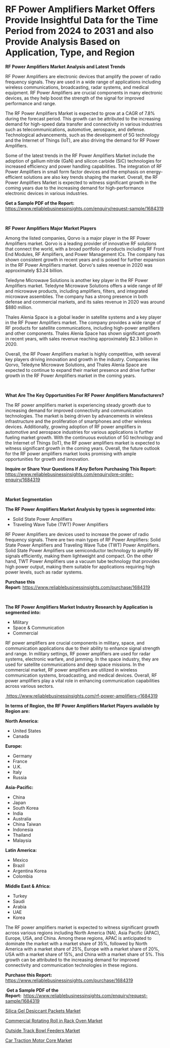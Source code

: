 <p><h1>RF Power Amplifiers Market Offers Provide Insightful Data for the Time Period from 2024 to 2031 and also Provide Analysis Based on Application, Type, and Region</h1></p><p><strong>RF Power Amplifiers Market Analysis and Latest Trends</strong></p>
<p><p>RF Power Amplifiers are electronic devices that amplify the power of radio frequency signals. They are used in a wide range of applications including wireless communications, broadcasting, radar systems, and medical equipment. RF Power Amplifiers are crucial components in many electronic devices, as they help boost the strength of the signal for improved performance and range.</p><p>The RF Power Amplifiers Market is expected to grow at a CAGR of 7.8% during the forecast period. This growth can be attributed to the increasing demand for high-speed data transfer and connectivity in various industries such as telecommunications, automotive, aerospace, and defense. Technological advancements, such as the development of 5G technology and the Internet of Things (IoT), are also driving the demand for RF Power Amplifiers.</p><p>Some of the latest trends in the RF Power Amplifiers Market include the adoption of gallium nitride (GaN) and silicon carbide (SiC) technologies for increased efficiency and power handling capabilities. The integration of RF Power Amplifiers in small form factor devices and the emphasis on energy-efficient solutions are also key trends shaping the market. Overall, the RF Power Amplifiers Market is expected to witness significant growth in the coming years due to the increasing demand for high-performance electronic devices in various industries.</p></p>
<p><strong>Get a Sample PDF of the Report:&nbsp;</strong> <a href="https://www.reliablebusinessinsights.com/enquiry/request-sample/1684319">https://www.reliablebusinessinsights.com/enquiry/request-sample/1684319</a></p>
<p>&nbsp;</p>
<p><strong>RF Power Amplifiers Major Market Players</strong></p>
<p><p>Among the listed companies, Qorvo is a major player in the RF Power Amplifiers market. Qorvo is a leading provider of innovative RF solutions that connect the world, with a broad portfolio of products including RF Front End Modules, RF Amplifiers, and Power Management ICs. The company has shown consistent growth in recent years and is poised for further expansion in the RF Power Amplifiers market. Qorvo's sales revenue in 2020 was approximately $3.24 billion.</p><p>Teledyne Microwave Solutions is another key player in the RF Power Amplifiers market. Teledyne Microwave Solutions offers a wide range of RF and microwave products, including amplifiers, filters, and integrated microwave assemblies. The company has a strong presence in both defense and commercial markets, and its sales revenue in 2020 was around $880 million.</p><p>Thales Alenia Space is a global leader in satellite systems and a key player in the RF Power Amplifiers market. The company provides a wide range of RF products for satellite communications, including high-power amplifiers and other components. Thales Alenia Space has shown significant growth in recent years, with sales revenue reaching approximately $2.3 billion in 2020.</p><p>Overall, the RF Power Amplifiers market is highly competitive, with several key players driving innovation and growth in the industry. Companies like Qorvo, Teledyne Microwave Solutions, and Thales Alenia Space are expected to continue to expand their market presence and drive further growth in the RF Power Amplifiers market in the coming years.</p></p>
<p>&nbsp;</p>
<p><strong>What Are The Key Opportunities For RF Power Amplifiers Manufacturers?</strong></p>
<p><p>The RF power amplifiers market is experiencing steady growth due to increasing demand for improved connectivity and communication technologies. The market is being driven by advancements in wireless infrastructure and the proliferation of smartphones and other wireless devices. Additionally, growing adoption of RF power amplifiers in automotive and aerospace industries for various applications is further fueling market growth. With the continuous evolution of 5G technology and the Internet of Things (IoT), the RF power amplifiers market is expected to witness significant growth in the coming years. Overall, the future outlook for the RF power amplifiers market looks promising with ample opportunities for growth and innovation.</p></p>
<p><strong>Inquire or Share Your Questions If Any Before Purchasing This Report:</strong> <a href="https://www.reliablebusinessinsights.com/enquiry/pre-order-enquiry/1684319">https://www.reliablebusinessinsights.com/enquiry/pre-order-enquiry/1684319</a></p>
<p>&nbsp;</p>
<p><strong>Market Segmentation</strong></p>
<p><strong>The RF Power Amplifiers Market Analysis by types is segmented into:</strong></p>
<p><ul><li>Solid State Power Amplifiers</li><li>Traveling Wave Tube (TWT) Power Amplifiers</li></ul></p>
<p><p>RF Power Amplifiers are devices used to increase the power of radio frequency signals. There are two main types of RF Power Amplifiers: Solid State Power Amplifiers and Traveling Wave Tube (TWT) Power Amplifiers. Solid State Power Amplifiers use semiconductor technology to amplify RF signals efficiently, making them lightweight and compact. On the other hand, TWT Power Amplifiers use a vacuum tube technology that provides high power output, making them suitable for applications requiring high power levels, such as radar systems.</p></p>
<p><strong>Purchase this Report:&nbsp;</strong><a href="https://www.reliablebusinessinsights.com/purchase/1684319">https://www.reliablebusinessinsights.com/purchase/1684319</a></p>
<p>&nbsp;</p>
<p><strong>The RF Power Amplifiers Market Industry Research by Application is segmented into:</strong></p>
<p><ul><li>Military</li><li>Space & Communication</li><li>Commercial</li></ul></p>
<p><p>RF power amplifiers are crucial components in military, space, and communication applications due to their ability to enhance signal strength and range. In military settings, RF power amplifiers are used for radar systems, electronic warfare, and jamming. In the space industry, they are used for satellite communications and deep space missions. In the commercial market, RF power amplifiers are utilized in wireless communication systems, broadcasting, and medical devices. Overall, RF power amplifiers play a vital role in enhancing communication capabilities across various sectors.</p></p>
<p><a href="https://www.reliablebusinessinsights.com/rf-power-amplifiers-r1684319">&nbsp;https://www.reliablebusinessinsights.com/rf-power-amplifiers-r1684319</a></p>
<p><strong>In terms of Region, the RF Power Amplifiers Market Players available by Region are:</strong></p>
<p>
    <p> <strong> North America: </strong>
        <ul>
            <li>United States</li>
            <li>Canada</li>
        </ul>
        </p> 
    <p> <strong> Europe: </strong>
        <ul>
            <li>Germany</li>
            <li>France</li>
            <li>U.K.</li>
            <li>Italy</li>
            <li>Russia</li>
        </ul>
        </p> 
    <p> <strong> Asia-Pacific: </strong>
        <ul>
            <li>China</li>
            <li>Japan</li>
            <li>South Korea</li>
            <li>India</li>
            <li>Australia</li>
            <li>China Taiwan</li>
            <li>Indonesia</li>
            <li>Thailand</li>
            <li>Malaysia</li>
        </ul>
        </p> 
    <p> <strong> Latin America: </strong>
        <ul>
            <li>Mexico</li>
            <li>Brazil</li>
            <li>Argentina Korea</li>
            <li>Colombia</li>
        </ul>
        </p> 
    <p> <strong> Middle East & Africa: </strong>
        <ul>
            <li>Turkey</li>
            <li>Saudi</li>
            <li>Arabia</li>
            <li>UAE</li>
            <li>Korea</li>
        </ul>
    </p>
    </p>
<p><p>The RF power amplifiers market is expected to witness significant growth across various regions including North America (NA), Asia Pacific (APAC), Europe, USA, and China. Among these regions, APAC is anticipated to dominate the market with a market share of 35%, followed by North America with a market share of 25%, Europe with a market share of 20%, USA with a market share of 15%, and China with a market share of 5%. This growth can be attributed to the increasing demand for improved connectivity and communication technologies in these regions.</p></p>
<p><strong>Purchase this Report: </strong><a href="https://www.reliablebusinessinsights.com/purchase/1684319">https://www.reliablebusinessinsights.com/purchase/1684319</a></p>
<p>&nbsp;<strong>Get a Sample PDF of the Report:&nbsp;&nbsp;</strong><a href="https://www.reliablebusinessinsights.com/enquiry/request-sample/1684319">https://www.reliablebusinessinsights.com/enquiry/request-sample/1684319</a></p>
<p><strong></strong></p>
<p><p><a href="https://medium.com/@rosslarkin2012/global-silica-gel-desiccant-packets-market-size-share-analysis-by-product-type-by-application-d40dc7396af9">Silica Gel Desiccant Packets Market</a></p><p><a href="https://github.com/mdhefjumiah/Market-Research-Report-List-1/blob/main/commercial-rotating-roll-in-rack-oven-market.md">Commercial Rotating Roll in Rack Oven Market</a></p><p><a href="https://github.com/wrwgzwbr35/Market-Research-Report-List-1/blob/main/outside-track-bowl-feeders-market.md">Outside Track Bowl Feeders Market</a></p><p><a href="https://medium.com/@jeniw10236654655/global-car-traction-motor-core-market-sector-types-applications-market-player-strategies-00e6dc65c818">Car Traction Motor Core Market</a></p></p>